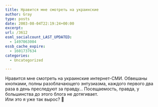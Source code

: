 ```yaml
---
title: Нравится мне смотреть на украинские
author: Gray
type: posts
date: 2003-08-04T22:19:24+00:00
excerpt:
url: /3612
esml_socialcount_LAST_UPDATED:
  - 1497063004
essb_cache_expire:
  - 1601737634
categories:
  - Uncategorized

---
```








Нравится мне смотреть на украинские интернет-СМИ. Обвешаны кнопками, полны разоблачающего энтузиазма, каждого первого два раза в день преследуют за правду&#8230; Посещаемость, правда, у большинства до этого блога не дотягивает.  
Или это я уже так вырос? 🙂
